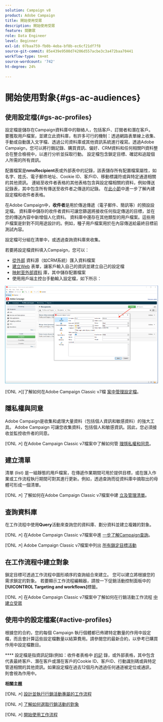 ```yaml
---
solution: Campaign v8
product: Adobe Campaign
title: 開始使用受眾
description: 開始使用受眾
feature: 閱聽眾
role: Data Engineer
level: Beginner
exl-id: 07baa759-fb0b-4eba-bf8b-ec6cf21df7f8
source-git-commit: 85e439e9500d74206d557acbe3c3a472baa70441
workflow-type: tm+mt
source-wordcount: '742'
ht-degree: 24%

---
```


# 開始使用對象{#gs-ac-audiences}

## 使用設定檔{#gs-ac-profiles}

設定檔是儲存在Campaign資料庫中的聯絡人，包括客戶、訂閱者和潛在客戶。 要獲取用戶檔案，並建立此資料庫，有許多可行的機制：透過網路表單線上收集、手動或自動匯入文字檔、透過公司資料庫或其他資訊系統進行複寫。透過Adobe Campaign，您可以將行銷記錄、購買資訊、偏好、CRM資料和任何相關PI資料整合在整合檢視中，以進行分析並採取行動。 設定檔包含鎖定目標、確認和追蹤個人所需的所有資訊。

配置檔案是&#x200B;**nmsRecipient**&#x200B;表或外部表中的記錄，該表儲存所有配置檔案屬性，如名字、姓氏、電子郵件地址、Cookie ID、客戶ID、移動標識符或與特定通道相關的其他資訊。 連結至收件者表格的其他表格包含與設定檔相關的資料，例如傳送記錄表，其中包含所有傳送至收件者之傳送的記錄。 在[此小節](../dev/datamodel.md#ootb-profiles)中進一步了解內建設定檔和收件者表格。

在Adobe Campaign中，**收件者**&#x200B;是用於傳送傳遞（電子郵件、簡訊等）的預設設定檔。 資料庫中儲存的收件者資料可讓您篩選將接收任何指定傳送的目標，並在您的傳送內容中新增個人化資料。 資料庫中還存在其他類型的用戶檔案。這些用戶檔案是針對不同用途設計的。例如，種子用戶檔案用於在內容傳送給最終目標前測試內容。

設定檔可分組在清單中，或透過查詢資料庫來收集。


若要將設定檔資料填入Campaign，您可以：

* [從外部](import.md) 資料源（如CRM系統）匯入資料檔案
* [建立Web](../dev/webapps.md) 表單，讓客戶輸入自己的資訊並建立自己的設定檔
* [映射至外部資料](../connect/fda.md) 庫，其中儲存配置檔案
* 使用用戶端主控台手動輸入設定檔，如下所示：

![](assets/create-profile.png)


[!DNL :arrow_upper_right:]]了解如何在Adobe Campaign Classic v7檔 [案中管理設定檔](https://experienceleague.adobe.com/docs/campaign-classic/using/getting-started/profile-management/about-profiles.html)。


## 隱私權與同意

Adobe Campaign是收集和處理大量資料（包括個人資訊和敏感資料）的強大工具。 Adobe Campaign 可讓您收集資料，包括個人和敏感資訊。因此，您必須接收並監控收件者的同意。

[!DNL :arrow_upper_right:] 在Adobe Campaign Classic v7檔案中了解如何管 [理隱私權和同意](https://experienceleague.adobe.com/docs/campaign-classic/using/getting-started/privacy/privacy-and-recommendations.html)。

## 建立清單

清單 (list) 是一組靜態的用戶檔案，在傳遞作業期間可用於提供目標，或在匯入作業或工作流程執行期間可對其進行更新。例如，透過查詢而從資料庫中摘取出的母體可形成一個清單。

[!DNL :arrow_upper_right:] 了解如何在Adobe Campaign Classic v7檔案中建 [立及管理清單](https://experienceleague.adobe.com/docs/campaign-classic/using/getting-started/profile-management/creating-and-managing-lists.html)。

## 查詢資料庫

在工作流程中使用&#x200B;**Query**&#x200B;活動來查詢您的資料庫、劃分資料並建立複雜的對象。

[!DNL :arrow_upper_right:] 在Adobe Campaign Classic v7檔案中進 [一步了解Campaign查詢](https://experienceleague.adobe.com/docs/campaign-classic/using/automating-with-workflows/introduction/targeting-data.html)。

[!DNL :arrow_upper_right:] Adobe Campaign Classic v7檔案中列出 [所有鎖定目標活動](https://experienceleague.adobe.com/docs/campaign-classic/using/automating-with-workflows/targeting-activities/about-targeting-activities.html)

## 在工作流程中建立對象

鎖定目標可透過工作流程中圖形順序的查詢組合來建立。 您可以建立將根據您的需求鎖定的對象。 若要顯示工作流程編輯器，請按一下促銷活動控制面板中的&#x200B;**[!UICONTROL Targeting and workflows]**&#x200B;標籤。

[!DNL :arrow_upper_right:] 在Adobe Campaign Classic v7檔案中了解如何在行銷活動工作流程 [中建立受眾](https://experienceleague.adobe.com/docs/campaign-classic/using/orchestrating-campaigns/orchestrate-campaigns/marketing-campaign-target.html?lang=en#building-the-main-target-in-a-workflow)


## 使用中的設定檔案{#active-profiles}

根據您的合約，您的每個 Campaign 執行個體都已佈建特定數量的作用中設定檔，而且會計算這些設定檔數量以結算費用。請參閱您的最新合約，以參考已購買作用中設定檔數目。

**** 設定檔是指資訊記錄(例如：收件者表格中 [的記](../dev/datamodel.md) 錄，或外部表格，其中包含代表最終客戶、潛在客戶或潛在客戶的Cookie ID、客戶ID、行動識別碼或與特定管道相關的其他資訊。如果設定檔在過去12個月內透過任何通道被定位或通訊，則會視為作用中。

<!--
You can monitor the number of active profiles used on your instances directly from Campaign Control Panel. 

[!DNL :arrow_upper_right:] For more on this, refer to the [Control Panel documentation](https://docs.adobe.com/content/help/en/control-panel/using/performance-monitoring/active-profiles-monitoring.html).
-->

**相關主題**

[!DNL :arrow_upper_right:] [設計並執行行銷活動專屬的工作流程](https://experienceleague.adobe.com/docs/campaign-classic/using/automating-with-workflows/introduction/building-a-workflow.html)

[!DNL :arrow_upper_right:] [了解如何選取行銷活動的對象](https://experienceleague.adobe.com/docs/campaign-classic/using/orchestrating-campaigns/orchestrate-campaigns/marketing-campaign-target.html)

[!DNL :arrow_upper_right:] [開始使用工作流程](https://experienceleague.adobe.com/docs/campaign-classic/using/automating-with-workflows/introduction/about-workflows.html)
